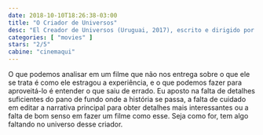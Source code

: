 ```yaml
---
date: 2018-10-10T18:26:38-03:00
title: "O Criador de Universos"
desc: "El Creador de Universos (Uruguai, 2017), escrito e dirigido por Mercedes Dominioni, com atores desconhecidos."
categories: [ "movies" ]
stars: "2/5"
cabine: "cinemaqui"
---
```

O que podemos analisar em um filme que não nos entrega sobre o que ele se trata é como ele estragou a experiência, e o que podemos fazer para aproveitá-lo é entender o que saiu de errado. Eu aposto na falta de detalhes suficientes do pano de fundo onde a história se passa, a falta de cuidado em editar a narrativa principal para obter detalhes mais interessantes ou a falta de bom senso em fazer um filme como esse. Seja como for, tem algo faltando no universo desse criador.
